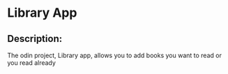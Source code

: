 # Library App
## Description: 
The odin project, Library app, allows you to add books you want to read or you read already